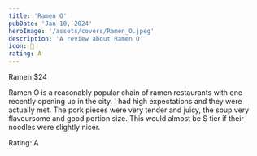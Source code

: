 ```yaml
---
title: 'Ramen O'
pubDate: 'Jan 10, 2024'
heroImage: '/assets/covers/Ramen_O.jpeg'
description: 'A review about Ramen O'
icon: 🍥
rating: A
---
```


Ramen $24

Ramen O is a reasonably popular chain of ramen restaurants with one recently opening up in the city. I had high expectations and they were actually met. The pork pieces were very tender and juicy, the soup very flavoursome and good portion size. This would almost be S tier if their noodles were slightly nicer.

Rating: A
